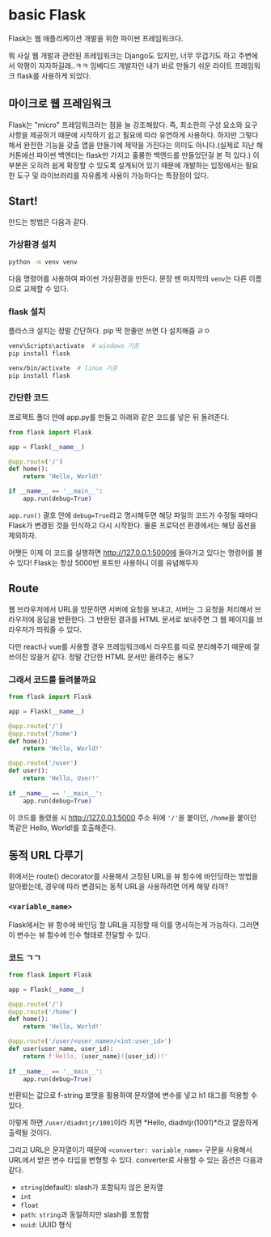 # basic Flask

Flask는 웹 애플리케이션 개발을 위한 파이썬 프레임워크다.

뭐 사실 웹 개발과 관련된 프레임워크는 Django도 있지만, 너무 무겁기도 하고 주변에서 악평이 자자하길래..ㅋㅋ 임베디드 개발자인 내가 바로 만들기 쉬운 라이트 프레임워크 flask를 사용하게 되었다.

## 마이크로 웹 프레임워크 
Flask는 "micro" 프레임워크라는 점을 늘 강조해왔다. 즉, 최소한의 구성 요소와 요구 사항을 제공하기 때문에 시작하기 쉽고 필요에 따라 유연하게 사용하다. 하지만 그렇다해서 완전한 기능을 갖출 앱을 만들기에 제약을 가진다는 의미도 아니다.(실제로 지난 해커톤에선 파이썬 백엔더는 flask만 가지고 훌륭한 백엔드를 만들었던걸 본 적 있다.) 이 부분은 오히려 쉽게 확장할 수 있도록 설계되어 있기 때문에 개발하는 입장에서는 필요한 도구 및 라이브러리를 자유롭게 사용이 가능하다는 특장점이 있다. 

## Start!
만드는 방법은 다음과 같다.

### 가상환경 설치

```sh
python -m venv venv
```

다음 명령어를 사용하여 파이썬 가상환경을 만든다. 문장 맨 마지막의 `venv`는 다른 이름으로 교체할 수 있다.

### flask 설치
플라스크 설치는 정말 간단하다. pip 딱 한줄만 쓰면 다 설치해줌 ㄹㅇ

```sh
venv\Scripts\activate  # windows 기준
pip install flask
```

```sh
venv/bin/activate  # linux 기준
pip install flask
```

### 간단한 코드
프로젝트 폴더 안에 app.py를 만들고 아래와 같은 코드를 넣은 뒤 돌려준다.

```python
from flask import Flask

app = Flask(__name__)

@app.route('/')
def home():
    return 'Hello, World!'

if __name__ == '__main__':
    app.run(debug=True)
```

`app.run()` 괄호 안에 `debug=True`라고 명시해두면 해당 파일의 코드가 수정될 때마다 Flask가 변경된 것을 인식하고 다시 시작한다. 물론 프로덕션 환경에서는 해당 옵션을 제외하자.

어쨋든 이제 이 코드를 실행하면 http://127.0.0.1:5000에 돌아가고 있다는 명령어를 볼 수 있다! Flask는 항상 5000번 포트만 사용하니 이를 유념해두자

## Route
웹 브라우저에서 URL을 방문하면 서버에 요청을 보내고, 서버는 그 요청을 처리해서 브라우저에 응답을 반환한다. 그 반환된 결과를 HTML 문서로 보내주면 그 웹 페이지를 브라우저가 띄워줄 수 있다.

다만 react나 vue를 사용할 경우 프레임워크에서 라우트를 따로 분리해주기 때문에 잘 쓰이진 않을거 같다. 정말 간단한 HTML 문서만 올려주는 용도?

### 그래서 코드를 돌려볼까요

```python
from flask import Flask

app = Flask(__name__)

@app.route('/')
@app.route('/home')
def home():
    return 'Hello, World!'

@app.route('/user')
def user():
    return 'Hello, User!'
    
if __name__ == '__main__':
    app.run(debug=True)
```

이 코드를 돌렸을 시 http://127.0.0.1:5000 주소 뒤에 `'/'`을 붙이던, `/home`을 붙이던 똑같은 Hello, World!를 호출해준다.

## 동적 URL 다루기 
위에서는 route() decorator를 사용해서 고정된 URL을 뷰 함수에 바인딩하는 방법을 알아봤는데, 경우에 따라 변경되는 동적 URL을 사용하려면 어케 해얗 라까?

### `<variable_name>`
Flask에서는 뷰 함수에 바인딩 할 URL을 지정할 때 이를 명시하는게 가능하다. 그러면 이 변수는 뷰 함수에 인수 형태로 전달할 수 있다.

### 코드 ㄱㄱ

```python
from flask import Flask

app = Flask(__name__)

@app.route('/')
@app.route('/home')
def home():
    return 'Hello, World!'

@app.route('/user/<user_name>/<int:user_id>')
def user(user_name, user_id):
    return f'Hello, {user_name}({user_id})!'
    
if __name__ == '__main__':
    app.run(debug=True)
```

반환되는 값으로 f-string 포맷을 활용하여 문자열에 변수를 넣고 h1 태그를 적용할 수 있다.

이렇게 하면 `/user/diadntjr/1001`이라 치면 *Hello, diadntjr(1001)*라고 깔끔하게 출력될 것이다.

그리고 URL은 문자열이기 때문에 `<converter: variable_name>` 구문을 사용해서 URL에서 받은 변수 타입을 변형할 수 있다. converter로 사용할 수 있는 옵션은 다음과 같다.

- `string`(default): slash가 포함되지 않은 문자열
- `int`
- `float`
- `path`: `string`과 동일하지만 slash를 포함함
- `uuid`: UUID 형식
